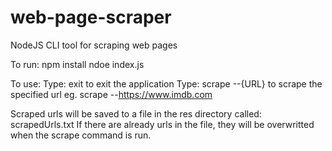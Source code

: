 # web-page-scraper
NodeJS CLI tool for scraping web pages

To run:
  npm install
  ndoe index.js

To use:
  Type: exit to exit the application
  Type: scrape --{URL} to scrape the specified url
    eg. scrape --https://www.imdb.com

Scraped urls will be saved to a file in the res directory called: scrapedUrls.txt
  If there are already urls in the file, they will be overwritted when the scrape command is run.
